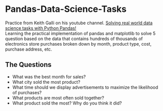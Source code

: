 # Pandas-Data-Science-Tasks
Practice from Keith Galli on his youtube channel. [Solving real world data science tasks with Python Pandas!](https://youtu.be/eMOA1pPVUc4)<br/>
Learning the practical implementation of pandas and matplotlib to solve 5 question based on the data that contains hundreds of thousands of electronics store purchases broken down by month, product type, cost, purchase address, etc.<br/>

## The Questions
- What was the best month for sales?
- What city sold the most product? 
- What time should we display advertisements to maximize the likelihood of purchases?
- What products are most often sold together?
- What product sold the most? Why do you think it did?
